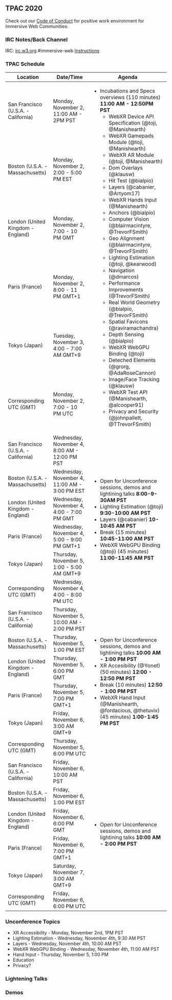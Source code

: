 ## TPAC 2020

Check out our [Code of Conduct](https://www.w3.org/Consortium/cepc/) for positive work environment for Immersive Web Communities.

### IRC Notes/Back Channel

IRC: [irc.w3.org](http://irc.w3.org/?channels=#immersive-web) #immersive-web [Instructions](https://github.com/immersive-web/administrivia/blob/master/IRC.md)

### TPAC Schedule

<table>
    <thead>
        <tr> 
        <th> Location </th> 
        <th> Date/Time </th> 
        <th> Agenda </th> </tr>
         </thead>
    <tbody>
            <tr>
                <tr><td> San Francisco (U.S.A. - California) <td> Monday, November 2, 11:00 AM - 2PM PST 
                <td rowspan="6">
                    <ul>
                        <li>Incubations and Specs overviews (110 minutes)  <b>11:00 AM - 12:50PM PST</b>
                            <ul>
                                <li>WebXR Device API Specification (@toji, @Manishearth)
                                <li>WebXR Gamepads Module (@toji, @Manishearth)
                                <li>WebXR AR Module (@toji, @Manishearth)
                                <li>Dom Overlays (@klausw)
                                <li>Hit Test (@bialpio)
                                <li>Layers (@cabanier, @Artyom17)
                                <li>WebXR Hands Input (@Manishearth)
                                <li>Anchors (@bialpio)
                                <li>Computer Vision (@blairmacintyre, @TrevorFSmith)
                                <li>Geo Alignment (@blairmacintyre, @TrevorFSmith)
                                <li>Lighting Estimation (@toji, @kearwood)
                                <li>Navigation (@dmarcos)
                                <li>Performance Improvements (@TrevorFSmith)
                                <li>Real World Geometry (@bialpio, @TrevorFSmith)
                                <li>Spatial Favicons (@raviramachandra)
                                <li>Depth Sensing (@bialpio)
                                <li>WebXR WebGPU Binding (@toji)
                                <li>Deteched Elements (@grorg, @AdaRoseCannon)
                                <li>Image/Face Tracking (@klausw)
                                <li>WebXR Test API (@Manishearth, @alcooper91)
                                <li>Privacy and Security (@johnpallett, @TTrevorFSmith)
                            </ul>
                    </ul>
                </td>
                <tr><td> Boston (U.S.A. - Massachusetts) <td> Monday, November 2, 2:00 - 5:00 PM EST
                <tr><td> London (United Kingdom - England) <td> Monday, November 2, 7:00 - 10 PM GMT
                <tr><td> Paris (France) <td> Monday, November 2, 8:00 - 11 PM GMT+1
                <tr><td> Tokyo (Japan) <td> Tuesday, November 3, 4:00 - 7:00 AM GMT+9
                <tr><td> Corresponding UTC (GMT) <td> Monday, November 2, 7:00 - 10 PM UTC
            </tr>
            <tr>
                <tr><td> San Francisco (U.S.A. - California) <td> Wednesday, November 4, 8:00 AM - 12:00 PM PST
                <td rowspan="6">
                    <ul>
                        <li>Open for Unconference sessions, demos and lightining talks <b>8:00-9-30AM PST</b>
                        <li>Lighting Estimation (@toji) <b>9:30-10:00 AM PST</b>
                        <li>Layers (@cabanier)  <b>10-10:45 AM PST</b>
                        <li>Break (15 minutes) <b>10:45-11:00 AM PST</b>
                        <li>WebXR WebGPU Binding (@toji) (45 minutes) <b>11:00-11:45 AM PST</b>
                    </ul>
                </td>
                <tr><td> Boston (U.S.A. - Massachusetts) <td> Wednesday, November 4, 11:00 AM - 3:00 PM EST
                <tr><td> London (United Kingdom - England) <td> Wednesday, November 4, 4:00 - 7:00 PM GMT
                <tr><td> Paris (France) <td> Wednesday, November 4, 5:00 - 9:00 PM GMT+1
                <tr><td> Tokyo (Japan) <td> Thursday, November 5, 1:00 - 5:00 AM GMT+9
                <tr><td> Corresponding UTC (GMT) <td> Wednesday, November 4, 4:00 - 8:00 PM UTC
            </tr>
            <tr>
                <tr><td> San Francisco (U.S.A. - California) <td> Thursday, November 5, 10:00 AM - 2:00 PM PST 
                <td rowspan="6">
                    <ul>
                        <li>Open for Unconference sessions, demos and lightining talks <b>10:00 AM - 1:00 PM PST</b>
                        <li>XR Accesibility (@Yonet) (50 minutes) <b>12:00 - 12:50 PM PST</b>
                        <li>Break (10 minutes) <b>12:50 - 1:00 PM PST</b>
                        <li>WebXR Hand Input (@Manishearth, @fordacious, @thetuvix)(45 minutes) <b>1:00-1:45 PM PST</b>
                    </ul>
                </td>
                <tr><td> Boston (U.S.A. - Massachusetts) <td> Thursday, November 5, 1:00 PM EST
                <tr><td> London (United Kingdom - England) <td> Thursday, November 5, 6:00 PM GMT
                <tr><td> Paris (France) <td> Thursday, November 5, 7:00 PM GMT+1
                <tr><td> Tokyo (Japan) <td> Friday, November 6, 3:00 AM GMT+9
                <tr><td> Corresponding UTC (GMT) <td> Thursday, November 5, 6:00 PM UTC
            </tr>
                        <tr>
                <tr><td> San Francisco (U.S.A. - California) <td> Friday, November 6, 10:00 AM PST 
                <td rowspan="6">
                    <ul>
                        <li>Open for Unconference sessions, demos and lightining talks <b>10:00 AM - 2:00 PM PST</b>
                    </ul>
                </td>
                <tr><td> Boston (U.S.A. - Massachusetts) <td> Friday, November 6, 1:00 PM EST
                <tr><td> London (United Kingdom - England) <td> Friday, November 6, 6:00 PM GMT
                <tr><td> Paris (France) <td> Friday, November 6, 7:00 PM GMT+1
                <tr><td> Tokyo (Japan) <td> Saturday, November 7, 3:00 AM GMT+9
                <tr><td> Corresponding UTC (GMT) <td> Friday, November 6, 6:00 PM UTC
            </tr>

 </tbody>
</table>

### Unconference Topics

- XR Accessibility - Monday, November 2nd, 1PM PST
- Lighting Estimation - Wednesday, November 4th, 9:30 AM PST
- Layers - Wednesday, November 4th, 10:00 AM PST
- WebXR WebGPU Binding - Wednesday, November 4th, 11:00 AM PST
- Hand Input - Thursday, November 5, 1:00 PM
- Education
- Privacy?

### Lightening Talks

### Demos

